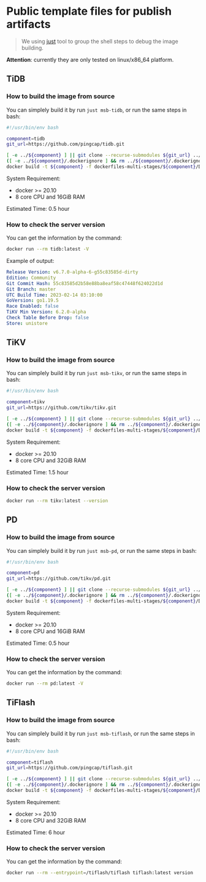 Public template files for publish artifacts
===

> We using [just](https://github.com/casey/just) tool to group the shell steps to debug the image building.

**Attention**: currently they are only tested on linux/x86_64 platform.

## TiDB

### How to build the image from source

You can simplely build it by run `just msb-tidb`, or run the same steps in bash:

```bash
#!/usr/bin/env bash

component=tidb
git_url=https://github.com/pingcap/tidb.git

[ -e ../${component} ] || git clone --recurse-submodules ${git_url} ../${component}
([ -e ../${component}/.dockerignore ] && rm ../${component}/.dockerignore) || true # make step depended on git metadata.
docker build -t ${component} -f dockerfiles-multi-stages/${component}/Dockerfile ../${component}
```

System Requirement:
- docker >= 20.10
- 8 core CPU and 16GiB RAM

Estimated Time: 0.5 hour

### How to check the server version

You can get the information by the command:

```bash
docker run --rm tidb:latest -V
```

Example of output:

```yaml
Release Version: v6.7.0-alpha-6-g55c83585d-dirty
Edition: Community
Git Commit Hash: 55c83585d2b58e88ba8eaf58c47448f624022d1d
Git Branch: master
UTC Build Time: 2023-02-14 03:10:00
GoVersion: go1.19.5
Race Enabled: false
TiKV Min Version: 6.2.0-alpha
Check Table Before Drop: false
Store: unistore
```

## TiKV

### How to build the image from source

You can simplely build it by run `just msb-tikv`, or run the same steps in bash:

```bash
#!/usr/bin/env bash

component=tikv
git_url=https://github.com/tikv/tikv.git

[ -e ../${component} ] || git clone --recurse-submodules ${git_url} ../${component}
([ -e ../${component}/.dockerignore ] && rm ../${component}/.dockerignore) || true # make step depended on git metadata.
docker build -t ${component} -f dockerfiles-multi-stages/${component}/Dockerfile ../${component}
```

System Requirement:
- docker >= 20.10
- 8 core CPU and 32GiB RAM

Estimated Time: 1.5 hour

### How to check the server version

```bash
docker run --rm tikv:latest --version
```

## PD

### How to build the image from source

You can simplely build it by run `just msb-pd`, or run the same steps in bash:

```bash
#!/usr/bin/env bash

component=pd
git_url=https://github.com/tikv/pd.git

[ -e ../${component} ] || git clone --recurse-submodules ${git_url} ../${component}
([ -e ../${component}/.dockerignore ] && rm ../${component}/.dockerignore) || true # make step depended on git metadata.
docker build -t ${component} -f dockerfiles-multi-stages/${component}/Dockerfile ../${component}
```

System Requirement:
- docker >= 20.10
- 8 core CPU and 16GiB RAM

Estimated Time: 0.5 hour

### How to check the server version

You can get the information by the command:

```bash
docker run --rm pd:latest -V
```

## TiFlash

### How to build the image from source

You can simplely build it by run `just msb-tiflash`, or run the same steps in bash:

```bash
#!/usr/bin/env bash

component=tiflash
git_url=https://github.com/pingcap/tiflash.git

[ -e ../${component} ] || git clone --recurse-submodules ${git_url} ../${component}
([ -e ../${component}/.dockerignore ] && rm ../${component}/.dockerignore) || true # make step depended on git metadata.
docker build -t ${component} -f dockerfiles-multi-stages/${component}/Dockerfile ../${component}
```

System Requirement:
- docker >= 20.10
- 8 core CPU and 32GiB RAM

Estimated Time: 6 hour

### How to check the server version

You can get the information by the command:
```bash
docker run --rm --entrypoint=/tiflash/tiflash tiflash:latest version
```
